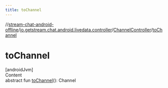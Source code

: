 ```yaml
---
title: toChannel
---
```

//[stream-chat-android-offline](../../../index.md)/[io.getstream.chat.android.livedata.controller](../index.md)/[ChannelController](index.md)/[toChannel](toChannel.md)



# toChannel  
[androidJvm]  
Content  
abstract fun [toChannel](toChannel.md)(): Channel  



